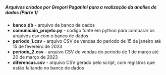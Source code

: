 ##### Arquivos criados por Gregori Paganini para a realização da analise de dados (Parte 1)


<ul><li> <strong>banco.db</strong> - arquivo de banco de dados</li>
  <li> <strong>comunicain_projeto.py</strong> - codigo fonte em python para comparar os arquivos csv com o banco de dados</li>
<li> <strong>periodo_1.csv</strong> - arquivo CSV de vendas do periodo de 15 de janeiro até 15 de fevereiro de 2023</li>
<li> <strong>periodo_2.csv</strong> - arquivo CSV de vendas do periodo de 1 de março até 20 de março de 2023</li>
<li> <strong>diferencas.csv</strong> - arquivo CSV gerado pelo script, com registros que estão faltando no banco de dados</li>
</ul>
